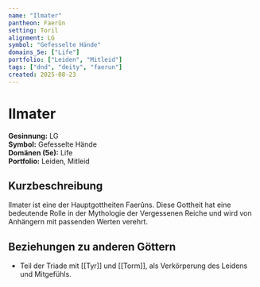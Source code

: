 ```yaml
---
name: "Ilmater"
pantheon: Faerûn
setting: Toril
alignment: LG
symbol: "Gefesselte Hände"
domains_5e: ["Life"]
portfolio: ["Leiden", "Mitleid"]
tags: ["dnd", "deity", "faerun"]
created: 2025-08-23
---
```


# Ilmater

**Gesinnung:** LG  
**Symbol:** Gefesselte Hände  
**Domänen (5e):** Life  
**Portfolio:** Leiden, Mitleid  

## Kurzbeschreibung
Ilmater ist eine der Hauptgottheiten Faerûns. Diese Gottheit hat eine bedeutende Rolle in der Mythologie der Vergessenen Reiche und wird von Anhängern mit passenden Werten verehrt.

## Beziehungen zu anderen Göttern
- Teil der Triade mit [[Tyr]] und [[Torm]], als Verkörperung des Leidens und Mitgefühls.
